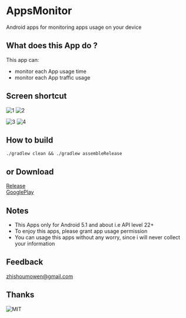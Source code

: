 # AppsMonitor
Android apps for monitoring apps usage on your device

## What does this App do ?

This app can:

- monitor each App usage time
- monitor each App traffic usage

## Screen shortcut

![1](images/1.png)
![2](images/2.png)

![3](images/3.png)
![4](images/4.png)

## How to build

`./gradlew clean && ./gradlew assembleRelease`

## or Download

[Release](https://github.com/zhaobao/AppsTimeline/releases/tag/v1.0.0)  
[GooglePlay](https://play.google.com/store/apps/details?id=com.application.appsmonitor.t)

## Notes

- This Apps only for Android 5.1 and about i.e API level 22+
- To enjoy this apps, please grant app usage permission
- You can usage this apps without any worry, since i will never collect your information

## Feedback
zhishoumowen@gmail.com

## Thanks
![MIT](https://img.shields.io/npm/l/vue.svg)
